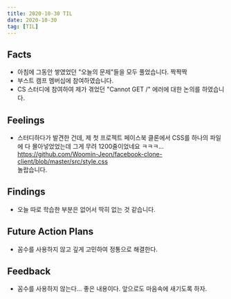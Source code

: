 ```yaml
---
title: 2020-10-30 TIL
date: 2020-10-30
tag: [TIL]
---
```


## Facts

- 아침에 그동안 쌓였었던 "오늘의 문제"들을 모두 풀었습니다. 짝짝짝
- 부스트 캠프 멤버십에 참여하였습니다.
- CS 스터디에 참여하여 제가 겪었던 "Cannot GET /" 에러에 대한 논의를 하였습니다.

## Feelings

- 스터디하다가 발견한 건데, 제 첫 프로젝트 페이스북 클론에서 CSS를 하나의 파일에 다 몰아넣었었는데 그게 무려 1200줄이었네요 ㅋㅋㅋ... https://github.com/Woomin-Jeon/facebook-clone-client/blob/master/src/style.css  
  놀랍습니다.

## Findings

- 오늘 따로 학습한 부분은 없어서 딱히 없는 것 같습니다.

## Future Action Plans

- 꼼수를 사용하지 않고 깊게 고민하여 정통으로 해결한다.

## Feedback

- 꼼수를 사용하지 않는다... 좋은 내용이다. 앞으로도 마음속에 새기도록 하자.
